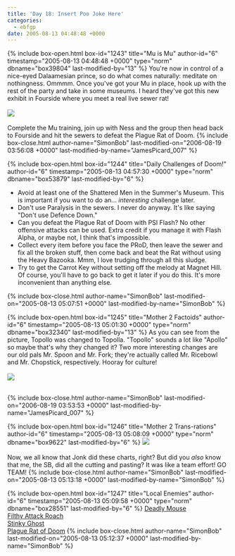 ```yaml
---
title: 'Day 18: Insert Poo Joke Here'
categories:
  - ebfgp
date: 2005-08-13 04:48:48 +0000
---
```

{% include box-open.html box-id="1243" title="Mu is Mu" author-id="6" timestamp="2005-08-13 04:48:48 +0000" type="norm" dbname="box39804" last-modified-by="13" %}
You're now in control of a nice-eyed Dalaamesian prince, so do what comes naturally: meditate on nothingness.  Ommmm.  Once you've got your Mu in place, hook up with the rest of the party and take in some museums.  I heard they've got this new exhibit in Fourside where you meet a real live sewer rat!<br />
<br />
<img src="http - //classic.starmen.net/ebfgp/img/eb18.png" /><br /><br />Complete the Mu training, join up with Ness and the group then head back to Fourside and hit the sewers to defeat the Plague Rat of Doom.
{% include box-close.html author-name="SimonBob" last-modified-on="2006-08-19 03:56:08 +0000" last-modified-by-name="JamesPicard_007" %}

{% include box-open.html box-id="1244" title="Daily Challenges of Doom!" author-id="6" timestamp="2005-08-13 04:57:30 +0000" type="norm" dbname="box53879" last-modified-by="6" %}
<ul>
<li>Avoid at least one of the Shattered Men in the Summer's Museum. This is important if you want to do an... <i>interesting</i> challenge later.</li>
<li>Don't use Paralysis in the sewers.  I never do anyway.  It's like saying "Don't use Defence Down."</li>
<li>Can you defeat the Plague Rat of Doom with PSI Flash? No other offensive attacks can be used.  Extra credit if you manage it with Flash Alpha, or maybe not, I think that's impossible.</li>
<li>Collect every item before you face the PRoD, then leave the sewer and fix all the broken stuff, then come back and beat the Rat without using the Heavy Bazooka.  Mmm, I love trudging through all this sludge.</li>
<li>Try to get the Carrot Key without setting off the melody at Magnet Hill.  Of course, you'll have to go back to get it later if you do this.  It's more inconvenient than anything else.</li>
</ul>
{% include box-close.html author-name="SimonBob" last-modified-on="2005-08-13 05:07:51 +0000" last-modified-by-name="SimonBob" %}

{% include box-open.html box-id="1245" title="Mother 2 Factoids" author-id="6" timestamp="2005-08-13 05:01:30 +0000" type="norm" dbname="box32340" last-modified-by="13" %}
As you can see from the picture, Topollo was changed to Topolla. "Topollo" sounds a lot like "Apollo" so maybe that's why they changed it?  Two more interesting changes are our old pals Mr. Spoon and Mr. Fork; they're actually called Mr. Ricebowl and Mr. Chopstick, respectively. Hooray for culture!<br />
<br />
<img src="http - //classic.starmen.net/ebfgp/img/mo18.gif" /><br />
<br />

{% include box-close.html author-name="SimonBob" last-modified-on="2006-08-19 03:53:53 +0000" last-modified-by-name="JamesPicard_007" %}

{% include box-open.html box-id="1246" title="Mother 2 Trans-rations" author-id="6" timestamp="2005-08-13 05:08:09 +0000" type="norm" dbname="box9622" last-modified-by="6" %}
<img src="http - //classic.starmen.net/ebfgp/trans/tr18.gif" /><br />
<br />
Now, we all know that Jonk did these charts, right?  But did you <i>also</i> know that me, the SB, did all the cutting and pasting?  It was like a team effort!  GO TEAM!
{% include box-close.html author-name="SimonBob" last-modified-on="2005-08-13 05:13:18 +0000" last-modified-by-name="SimonBob" %}

{% include box-open.html box-id="1247" title="Local Enemies" author-id="6" timestamp="2005-08-13 05:09:58 +0000" type="norm" dbname="box28551" last-modified-by="6" %}
<a href="http://starmen.net/mother2/ebdb/enemies.php?enemy=113">Deadly Mouse</a><br />
<a href="http://starmen.net/mother2/ebdb/enemies.php?enemy=59">Filthy Attack Roach</a><br />
<a href="http://starmen.net/mother2/ebdb/enemies.php?enemy=108">Stinky Ghost</a><br />
<a href="http://starmen.net/mother2/ebdb/enemies.php?enemy=39">Plague Rat of Doom</a>
{% include box-close.html author-name="SimonBob" last-modified-on="2005-08-13 05:12:37 +0000" last-modified-by-name="SimonBob" %}
